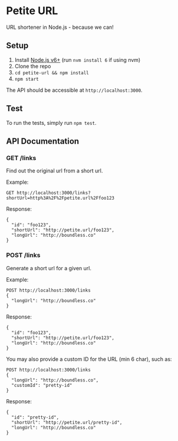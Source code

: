 # Petite URL

URL shortener in Node.js - because we can!

## Setup

1. Install [Node.js v6+](https://github.com/creationix/nvm#install-script) (run `nvm install 6` if using nvm)
2. Clone the repo
3. `cd petite-url && npm install`
4. `npm start`

The API should be accessible at `http://localhost:3000`.

## Test

To run the tests, simply run `npm test`.

## API Documentation

### GET /links

Find out the original url from a short url.

Example:
```
GET http://localhost:3000/links?shortUrl=http%3A%2F%2Fpetite.url%2Ffoo123
```
Response:
```
{
  "id": "foo123",
  "shortUrl": "http://petite.url/foo123",
  "longUrl": "http://boundless.co"
}
```

### POST /links

Generate a short url for a given url.

Example:
```
POST http://localhost:3000/links
{
  "longUrl": "http://boundless.co"
}
```
Response:
```
{
  "id": "foo123",
  "shortUrl": "http://petite.url/foo123",
  "longUrl": "http://boundless.co"
}
```
You may also provide a custom ID for the URL (min 6 char), such as:
```
POST http://localhost:3000/links
{
  "longUrl": "http://boundless.co",
  "customId": "pretty-id"
}
```
Response:
```
{
  "id": "pretty-id",
  "shortUrl": "http://petite.url/pretty-id",
  "longUrl": "http://boundless.co"
}
```
